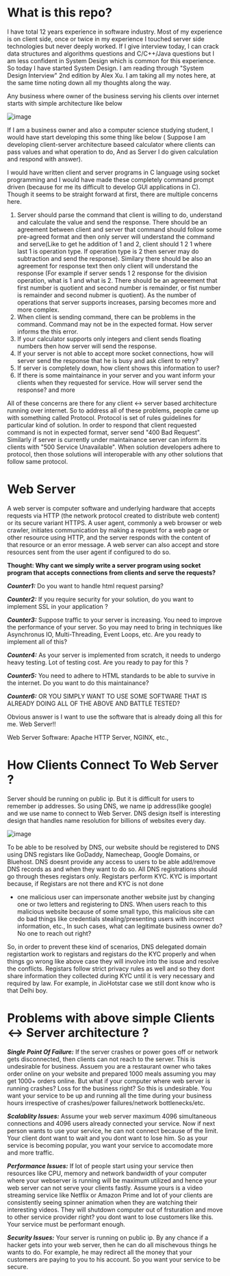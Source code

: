 # What is this repo? 
I have total 12 years experience in software industry. Most of my experience is on client side, once or twice in my experience I touched server side technologies but never deeply worked. If I give interview today, I can crack data structures and algorithms questions and C/C++/Java questions but I am less confident in System Design which is common for this experience. So today I have started System Design. I am reading through "System Design Interview" 2nd edition by Alex Xu. I am taking all my notes here, at the same time noting down all my thoughts along the way.


Any business where owner of the business serving his clients over internet starts with simple architecture like below

![image](https://github.com/user-attachments/assets/7f7ffe18-5ae6-4d99-8a44-d08e3484c7a5)

If I am a business owner and also a computer science studying student, I would have start developing this some thing like below ( Suppose I am developing client-server architecture baseed calculator where clients can pass values and what operation to do, And as Server I do given calculation and respond with answer).

I would have written client and server programs in C language using socket programming and I would have made these completely command prompt driven (because for me its difficult to develop GUI applications in C). Though it seems to be straight forward at first, there are multiple concerns here.

1. Server should parse the command that client is willing to do, understand and calculate the value and send the response. There should be an agreement between client and server that command should follow some pre-agreed format and then only server will understand the command and serve(Like to get he addition of 1 and 2, client should 1 2 1 where last 1 is operation type. If operation type is 2 then server may do subtraction and send the response). Similary there should be also an agreement for response text then only client will understand the response (For example if server sends 1 2 response for the division operation, what is 1 and what is 2. There should be an agreeement that first number is quotient and second number is remainder, or fist number is remainder and second nubmer is quotient). As the number of operations that server supports increases, parsing becomes more and more complex.
2. When client is sending command, there can be problems in the command. Command may not be in the expected format. How server informs the this error.
3. If your calculator supports only integers and client sends floating numbers then how server will send the response.
4. If your server is not able to accept more socket connections, how will server send the response that he is busy and ask client to retry?
5. If server is completely down, how client shows this information to user?
6. If there is some maintainance in your server and you want inform your clients when they requested for service. How will server send the response?
and more

All of these concerns are there for any client <-> server based architecture running over internet. So to address all of these problems, people came up with something called Protocol. Protocol is set of rules guidelines for particular kind of solution. In order to respond that client requested command is not in expected format, server send "400 Bad Request". Similarly if server is currently under maintainance server can inform its clients with "500 Service Unavailable". When solution developers adhere to protocol, then those solutions will interoperable with any other solutions that follow same protocol. 



# Web Server
A web server is computer software and underlying hardware that accepts requests via HTTP (the network protocol created to distribute web content) or its secure variant HTTPS. A user agent, commonly a web browser or web crawler, initiates communication by making a request for a web page or other resource using HTTP, and the server responds with the content of that resource or an error message. A web server can also accept and store resources sent from the user agent if configured to do so.

**Thought: Why cant we simply write a server program using socket program that accepts connections from clients and serve the requests?**

***Counter1:*** Do you want to handle html request parsing?

***Counter2:*** If you require security for your solution, do you want to implement SSL in your application ?

***Counter3:*** Suppose traffic to your server is increasing. You need to improve the performance of your server. So you may need to bring in techniques like Asynchronus IO, Multi-Threading, Event Loops, etc. Are you ready to implement all of this?

***Counter4:*** As your server is implemented from scratch, it needs to undergo heavy testing. Lot of testing cost. Are you ready to pay for this ?

***Counter5:*** You need to adhere to HTML standards to be able to survive in the internet. Do you want to do this maintainance?

***Counter6:*** OR YOU SIMPLY WANT TO USE SOME SOFTWARE THAT IS ALREADY DOING ALL OF THE ABOVE AND BATTLE TESTED?


Obvious answer is I want to use the software that is already doing all this for me. Web Server!!


Web Server Software: Apache HTTP Server, NGINX, etc.,

# How Clients Connect To Web Server ?
Server should be running on public ip. But it is difficult for users to remember ip addresses. So using DNS, we name ip address(like google) and we use name to connect to Web Server. DNS design itself is interesting design that handles name resolution for billions of websites every day. 


![image](https://github.com/user-attachments/assets/4729c6fd-7ae8-4915-a970-cbcf875edc01)

To be able to be resolved by DNS, our website should be registered to DNS using DNS registars like GoDaddy, Namecheap, Google Domains, or Bluehost. DNS doesnt provide any access to users to be able add/remove DNS records as and when they want to do so. All DNS registrations should go through theses registars only. Registars perform KYC. KYC is important because, if Registars are not there and KYC is not done

* one malicious user can impersonate another website just by changing one or two letters and registering to DNS. When users reach to this malicious website because of some small typo, this malicious site can do bad things like credentials stealing/presenting users with incorrect information, etc., In such cases, what can legitimate business owner do? No one to reach out right?

So, in order to prevent these kind of scenarios, DNS delegated domain registartion work to registars and registars do the KYC properly and when things go wrong like above case they will involve into the issue and resolve the conflicts. Registars follow strict privacy rules as well and so they dont share information they collected during KYC until it is very necessary and required by law. For example, in JioHotstar case we still dont know who is that Delhi boy.

# Problems with above simple Clients <-> Server architecture ?
***Single Point Of Failure:*** If the server crashes or power goes off or network gets disconnected, then clients can not reach to the server. This is undesirable for business. Assuem you are a restaurant owner who takes order online on your website and prepared 1000 meals assuming you may get 1000+ orders online. But what if your computer where web server is running crashes? Loss for the business right? So this is undesirable. You want your service to be up and running all the time during your business hours irrespective of crashes/power failures/network bottlenecks/etc. 

***Scalablity Issues:*** Assume your web server maximum 4096 simultaneous connections and 4096 users already connected your service. Now if next person wants to use your service, he can not connect because of the limit. Your client dont want to wait and you dont want to lose him. So as your service is becoming popular, you want your service to accomodate more and more traffic.

***Performance Issues:*** If lot of people start using your service then resources like CPU, memory and network bandwidth of your computer where your webserver is running will be maximum utilized and hence your web server can not serve your clients fastly. Assume yours is a video streaming service like Netflix or Amazon Prime and lot of your clients are consistently seeing spinner animation when they are watching their interesting videos. They will shutdown computer out of frsturation and move to other service provider right? you dont want to lose customers like this. Your service must be performant enough.

***Security Issues:*** Your server is running on public ip. By any chance if a hacker gets into your web server, then he can do all mischevous things he wants to do. For example, he may redirect all the money that your customers are paying to you to his account. So you want your service to be secure.





